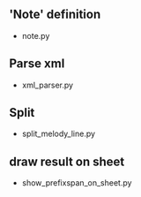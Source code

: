 ## 'Note' definition
* note.py

## Parse xml
* xml_parser.py
  
## Split
* split_melody_line.py
  
## draw result on sheet
* show_prefixspan_on_sheet.py